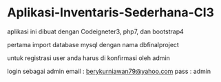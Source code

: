 # Aplikasi-Inventaris-Sederhana-CI3

aplikasi ini dibuat dengan Codeigneter3, php7, dan bootstrap4

pertama import database mysql dengan nama dbfinalproject

untuk registrasi user anda harus di konfirmasi oleh admin

login sebagai admin
email : berykurniawan79@yahoo.com
pass  : admin

